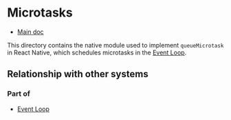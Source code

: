 # Microtasks

- [Main doc](../../../../../../../__docs__/README.md)

This directory contains the native module used to implement `queueMicrotask` in
React Native, which schedules microtasks in the
[Event Loop](../../../renderer/runtimescheduler/__docs__/README.md).

## Relationship with other systems

### Part of

- [Event Loop](../../../renderer/runtimescheduler/__docs__/README.md)
